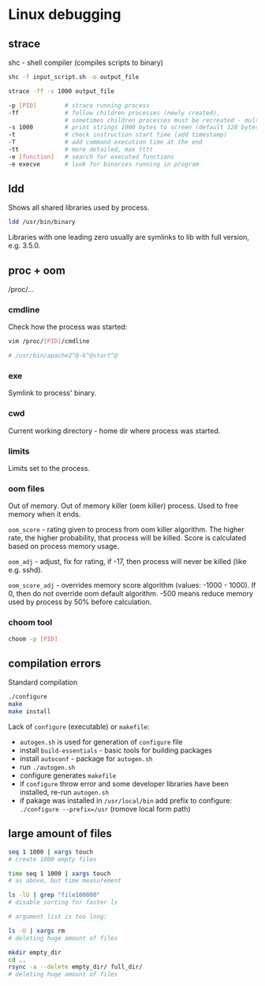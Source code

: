 # Linux debugging

## strace

shc - shell compiler (compiles scripts to binary)

```sh
shc -f input_script.sh -o output_file
```

```sh
strace -ff -s 1000 output_file

-p [PID]        # strace running process
-ff             # follow children processes (newly created), 
                # sometimes children processes must be recreated - multi thread apps
-s 1000         # print strings 1000 bytes to screen (default 128 bytes string output)
-t              # check instruction start time (add timestamp)
-T              # add command execution time at the end
-tt             # more detailed, max tttt
-e [function]   # search for executed functions
-e execve       # look for binaries running in program
```

## ldd

Shows all shared libraries used by process.

```sh
ldd /usr/bin/binary
```

Libraries with one leading zero usually are symlinks to lib with full version, e.g. 3.5.0.

## proc + oom

/proc/...

### cmdline

Check how the process was started:

```sh
vim /proc/[PID]/cmdline

# /usr/bin/apache2^@-k^@start^@
```

### exe

Symlink to process' binary.

### cwd

Current working directory - home dir where process was started.

### limits

Limits set to the process.

### oom files

Out of memory. Out of memory killer (oem killer) process. Used to free memory when it ends.

`oom_score` - rating given to process from oom killer algorithm. The higher rate, the higher probability, that process
will be killed. Score is calculated based on process memory usage.

`oom_adj` - adjust, fix for rating, if -17, then process will never be killed (like e.g. sshd).

`oom_score_adj` - overrides memory score algorithm (values: -1000 - 1000). If 0, then do not override oom default
algorithm. -500 means reduce memory used by process by 50% before calculation.

### choom tool

```sh
choom -p [PID]
```

## compilation errors

Standard compilation

```sh
./configure
make
make install
```

Lack of `configure` (executable) or `makefile`:

- `autogen.sh` is used for generation of `configure` file
- install `build-essentials` - basic tools for building packages
- install `autoconf` - package for `autogen.sh`
- run `./autogen.sh`
- configure generates `makefile`
- if `configure` throw error and some developer libraries have been installed, re-run `autogen.sh`
- if pakage was installed in `/usr/local/bin` add prefix to configure: `./configure --prefix=/usr` (romove local form
  path)

## large amount of files

```sh
seq 1 1000 | xargs touch
# create 1000 empty files

time seq 1 1000 | xargs touch
# as above, but time measurement
```

```sh
ls -lU | grep "file100000"
# disable sorting for faster ls

# argument list is too long:

ls -U | xargs rm
# deleting huge amount of files

mkdir empty_dir
cd ..
rsync -a --delete empty_dir/ full_dir/
# deleting huge amount of files


```
